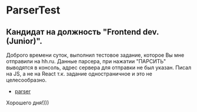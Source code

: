 # ParserTest 
## Кандидат на должность "Frontend dev. (Junior)".
Доброго времени суток, выполнил тестовое задание, которое Вы мне отправили на hh.ru.
Данные парсера, при нажатии "ПАРСИТЬ" выводятся в консоль, адрес сервера для отправки
не был указан.
Писал на JS, а не на React т.к. задание одностраничное и это не целесообразно.

- [parser](https://kiritpro.github.io/parserTest/)

Хорошего дня!)))
